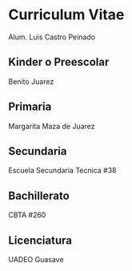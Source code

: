 # Curriculum Vitae
Alum. Luis Castro Peinado

## Kinder o Preescolar
Benito Juarez

## Primaria
Margarita Maza de Juarez


## Secundaria
Escuela Secundaria Tecnica #38

## Bachillerato
CBTA #260

## Licenciatura
UADEO Guasave